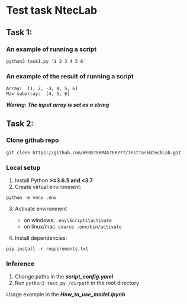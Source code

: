 # Test task NtecLab

## Task 1:

### An example of running a script

```console
python3 task1.py '1 2 3 4 5 6'
```
### An example of the result of running a script

```console
Array:  [1, 2, -3, 4, 5, 6]
Max subarray:  [4, 5, 6]
```
***Waring: The input array is set as a string***

## Task 2:

### Clone github repo 

```console
git clone https://github.com/WEBSTERMASTER777/TestTaskNtechLab.git
```

### Local setup

1. Install Python **>=3.6.5 and <3.7**
2. Create virtual environment:

```console
python -m venv .env
```

3. Activate environment
    - on windows: `.env\Scripts\activate`
    - on linux/mac: `source .env/bin/activate`

4. Install dependencies:

```console
pip install -r requirements.txt
```

### Inference

1. Change paths in the ***script_config.yaml***
2. Run `python3 test.py /dirpath` in the root directory

Usage example in the ***How_to_use_model.ipynb***
